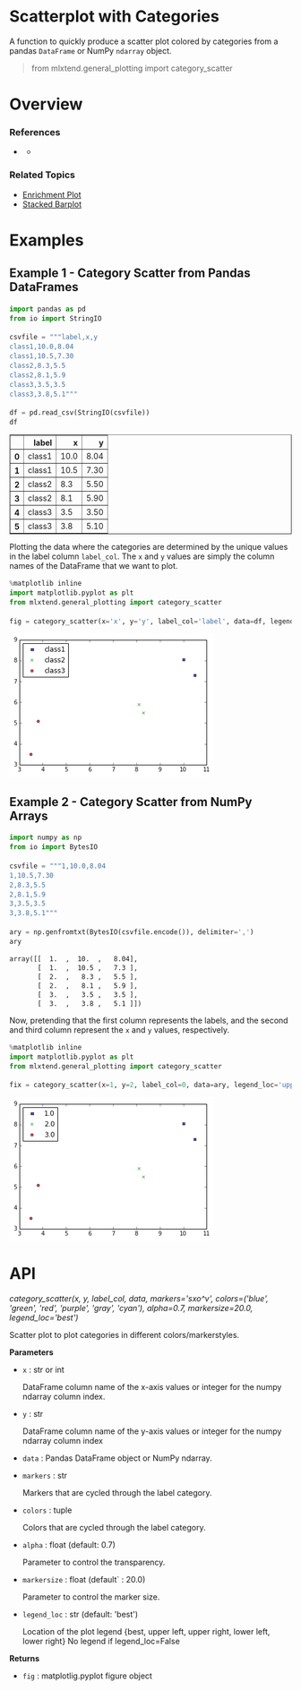 # Scatterplot with Categories

A function to quickly produce a scatter plot colored by categories from a pandas `DataFrame` or NumPy `ndarray` object.

> from mlxtend.general_plotting import category_scatter

# Overview

### References

- -

### Related Topics

- [Enrichment Plot](./enrichment_plot.html)
- [Stacked Barplot](./stacked_barplot.html)

# Examples

## Example 1 - Category Scatter from Pandas DataFrames


```python
import pandas as pd
from io import StringIO

csvfile = """label,x,y
class1,10.0,8.04
class1,10.5,7.30
class2,8.3,5.5
class2,8.1,5.9
class3,3.5,3.5
class3,3.8,5.1"""

df = pd.read_csv(StringIO(csvfile))
df
```




<div>
<table border="1" class="dataframe">
  <thead>
    <tr style="text-align: right;">
      <th></th>
      <th>label</th>
      <th>x</th>
      <th>y</th>
    </tr>
  </thead>
  <tbody>
    <tr>
      <th>0</th>
      <td>class1</td>
      <td>10.0</td>
      <td>8.04</td>
    </tr>
    <tr>
      <th>1</th>
      <td>class1</td>
      <td>10.5</td>
      <td>7.30</td>
    </tr>
    <tr>
      <th>2</th>
      <td>class2</td>
      <td>8.3</td>
      <td>5.50</td>
    </tr>
    <tr>
      <th>3</th>
      <td>class2</td>
      <td>8.1</td>
      <td>5.90</td>
    </tr>
    <tr>
      <th>4</th>
      <td>class3</td>
      <td>3.5</td>
      <td>3.50</td>
    </tr>
    <tr>
      <th>5</th>
      <td>class3</td>
      <td>3.8</td>
      <td>5.10</td>
    </tr>
  </tbody>
</table>
</div>



Plotting the data where the categories are determined by the unique values in the label column `label_col`. The `x` and `y` values are simply the column names of the DataFrame that we want to plot.


```python
%matplotlib inline
import matplotlib.pyplot as plt
from mlxtend.general_plotting import category_scatter

fig = category_scatter(x='x', y='y', label_col='label', data=df, legend_loc='upper left')
```


![png](category_scatter_files/category_scatter_12_0.png)


## Example 2 - Category Scatter from NumPy Arrays


```python
import numpy as np
from io import BytesIO

csvfile = """1,10.0,8.04
1,10.5,7.30
2,8.3,5.5
2,8.1,5.9
3,3.5,3.5
3,3.8,5.1"""

ary = np.genfromtxt(BytesIO(csvfile.encode()), delimiter=',')
ary
```




    array([[  1.  ,  10.  ,   8.04],
           [  1.  ,  10.5 ,   7.3 ],
           [  2.  ,   8.3 ,   5.5 ],
           [  2.  ,   8.1 ,   5.9 ],
           [  3.  ,   3.5 ,   3.5 ],
           [  3.  ,   3.8 ,   5.1 ]])



Now, pretending that the first column represents the labels, and the second and third column represent the `x` and `y` values, respectively.


```python
%matplotlib inline
import matplotlib.pyplot as plt
from mlxtend.general_plotting import category_scatter

fix = category_scatter(x=1, y=2, label_col=0, data=ary, legend_loc='upper left')
```


![png](category_scatter_files/category_scatter_16_0.png)


# API


*category_scatter(x, y, label_col, data, markers='sxo^v', colors=('blue', 'green', 'red', 'purple', 'gray', 'cyan'), alpha=0.7, markersize=20.0, legend_loc='best')*

Scatter plot to plot categories in different colors/markerstyles.

**Parameters**

- `x` : str or int

    DataFrame column name of the x-axis values or
    integer for the numpy ndarray column index.

- `y` : str

    DataFrame column name of the y-axis values or
    integer for the numpy ndarray column index

- `data` : Pandas DataFrame object or NumPy ndarray.


- `markers` : str

    Markers that are cycled through the label category.

- `colors` : tuple

    Colors that are cycled through the label category.

- `alpha` : float (default: 0.7)

    Parameter to control the transparency.

- `markersize` : float (default` : 20.0)

    Parameter to control the marker size.

- `legend_loc` : str (default: 'best')

    Location of the plot legend
    {best, upper left, upper right, lower left, lower right}
    No legend if legend_loc=False

**Returns**

- `fig` : matplotlig.pyplot figure object



